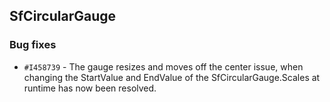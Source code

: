 ## SfCircularGauge

### Bug fixes

- `#I458739` - The gauge resizes and moves off the center issue, when changing the StartValue and EndValue of the SfCircularGauge.Scales at runtime has now been resolved.
